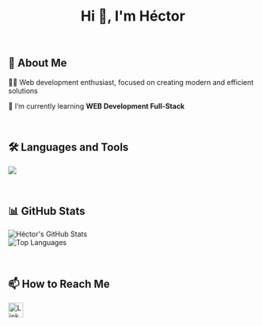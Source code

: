 <h1 align="center">Hi 👋, I'm Héctor</h1>

<br>

<h2>📖 About Me</h2>
<p> 
  👨‍💻 Web development enthusiast, focused on creating modern and efficient solutions 
</p>
<p> 
  🌱 I’m currently learning <b>WEB Development Full-Stack</b>
</p>

<br>

<h2>🛠️ Languages and Tools</h2>
<p> 
  <a href="https://skillicons.dev">
    <img src="https://skillicons.dev/icons?i=git,figma,html,css,bootstrap,js,nodejs,react,java,py,mysql" />
  </a>
</p>

<br>

<h2>📊 GitHub Stats</h2>
<p>
  <img src="https://github-readme-stats.vercel.app/api?username=HectorSantanaC&show_icons=true&theme=tokyonight" alt="Héctor's GitHub Stats"/>
  <br>
  <img src="https://github-readme-stats.vercel.app/api/top-langs/?username=HectorSantanaC&layout=compact&theme=tokyonight" alt="Top Languages"/>
</p>

<br>

<h2>📫 How to Reach Me</h2>
<p>
  <a href="https://www.linkedin.com/in/tuusuario" target="_blank">
    <img src="https://upload.wikimedia.org/wikipedia/commons/c/ca/LinkedIn_logo_initials.png" alt="LinkedIn" width="30" height="30"/>
  </a>
</p>

<!--
**HectorSantanaC/HectorSantanaC** is a ✨ _special_ ✨ repository because its `README.md` (this file) appears on your GitHub profile.

Here are some ideas to get you started:

- 🔭 I’m currently working on ...
- 🌱 I’m currently learning ...
- 👯 I’m looking to collaborate on ...
- 🤔 I’m looking for help with ...
- 💬 Ask me about ...
- 📫 How to reach me: ...
- 😄 Pronouns: ...
- ⚡ Fun fact: ...
-->

